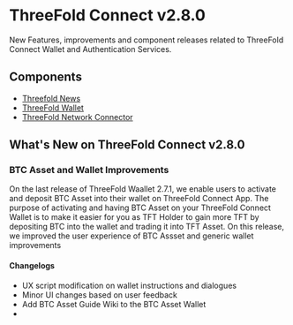 

# ThreeFold Connect v2.8.0

 New Features, improvements and component releases related to ThreeFold Connect Wallet and Authentication Services.

## Components

- [Threefold News](https://github.com/threefoldtech/threefold_connect_news)
- [ThreeFold Wallet](https://github.com/threefoldtech/3bot_wallet)
- [ThreeFold Network Connector](https://github.com/threefoldtech/yggdrasil-desktop-client)


## What's New on ThreeFold Connect v2.8.0

### BTC Asset and Wallet Improvements

On the last release of ThreeFold Waallet 2.7.1, we enable users to activate and deposit BTC Asset into their wallet on ThreeFold Connect App. The purpose of activating and having BTC Asset on your ThreeFold Connect Wallet is to make it easier for you as TFT Holder to gain more TFT by depositing BTC into the wallet and trading it into TFT Asset. On this release, we improved the user experience of BTC Assset and generic wallet improvements

#### Changelogs

- UX script modification on wallet instructions and dialogues
- Minor UI changes based on user feedback
- Add BTC Asset Guide Wiki to the BTC Asset Wallet
- 

